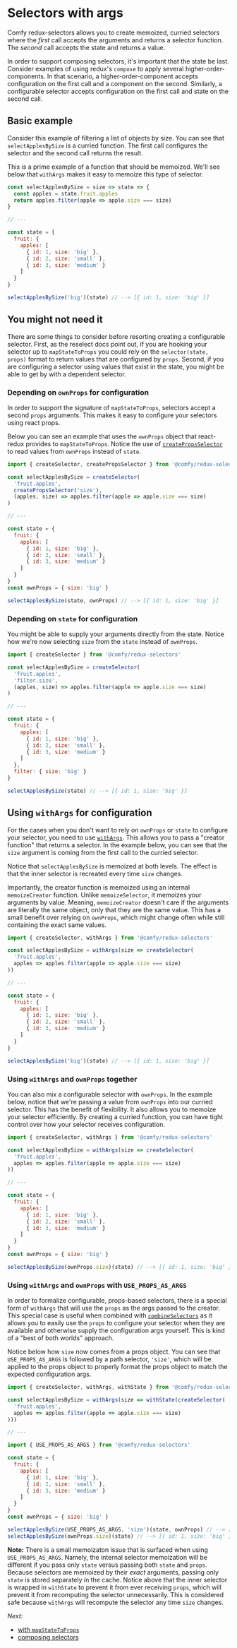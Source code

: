 # Selectors with args

Comfy redux-selectors allows you to create memoized, curried selectors where the _first_ call accepts the arguments and returns a selector function. The _second_ call accepts the state and returns a value.

In order to support composing selectors, it's important that the state be last. Consider examples of using redux's `compose` to apply several higher-order-components. In that scenario, a higher-order-component accepts configuration on the first call and a component on the second. Similarly, a configurable selector accepts configuration on the first call and state on the second call.

## Basic example

Consider this example of filtering a list of objects by size. You can see that `selectApplesBySize` is a curried function. The first call configures the selector and the second call returns the result.

This is a prime example of a function that should be memoized. We'll see below that `withArgs` makes it easy to memoize this type of selector.

```js
const selectApplesBySize = size => state => {
  const apples = state.fruit.apples
  return apples.filter(apple => apple.size === size)
}

// ---

const state = {
  fruit: {
    apples: [
      { id: 1, size: 'big' },
      { id: 2, size: 'small' },
      { id: 3, size: 'medium' }
    ]
  }
}

selectApplesBySize('big')(state) // --> [{ id: 1, size: 'big' }]
```

## You might not need it

There are some things to consider before resorting creating a configurable selector. First, as the reselect docs point out, if you are hooking your selector up to `mapStateToProps` you could rely on the `selector(state, props)` format to return values that are configured by `props`. Second, if you are configuring a selector using values that exist in the state, you might be able to get by with a dependent selector.

### Depending on `ownProps` for configuration

In order to support the signature of `mapStateToProps`, selectors accept a second `props` arguments. This makes it easy to configure your selectors using react props.

Below you can see an example that uses the `ownProps` object that react-redux provides to `mapStateToProps`. Notice the use of [`createPropsSelector`](/docs/api/createPropsSelector.md) to read values from `ownProps` instead of `state`.

```js
import { createSelector, createPropsSelector } from '@comfy/redux-selectors'

const selectApplesBySize = createSelector(
  'fruit.apples',
  createPropsSelector('size'),
  (apples, size) => apples.filter(apple => apple.size === size)
)

// ---

const state = {
  fruit: {
    apples: [
      { id: 1, size: 'big' },
      { id: 2, size: 'small' },
      { id: 3, size: 'medium' }
    ]
  }
}
const ownProps = { size: 'big' }

selectApplesBySize(state, ownProps) // --> [{ id: 1, size: 'big' }]
```

### Depending on `state` for configuration

You might be able to supply your arguments directly from the state. Notice how we're now selecting `size` from the `state` instead of `ownProps`.

```js
import { createSelector } from '@comfy/redux-selectors'

const selectApplesBySize = createSelector(
  'fruit.apples',
  'filter.size',
  (apples, size) => apples.filter(apple => apple.size === size)
)

// ---

const state = {
  fruit: {
    apples: [
      { id: 1, size: 'big' },
      { id: 2, size: 'small' },
      { id: 3, size: 'medium' }
    ]
  },
  filter: { size: 'big' }
}

selectApplesBySize(state) // --> [{ id: 1, size: 'big' }]
```

## Using `withArgs` for configuration

For the cases when you don't want to rely on `ownProps` or `state` to configure your selector, you need to use [`withArgs`](/docs/api/withArgs.md). This allows you to pass a "creator function" that returns a selector. In the example below, you can see that the `size` argument is coming from the first call to the curried selector.

Notice that `selectApplesBySize` is memoized at both levels. The effect is that the inner selector is recreated every time `size` changes.

Importantly, the creator function is memoized using an internal `memoizeCreator` function. Unlike `memoizeSelector`, it memoizes your arguments by value. Meaning, `memoizeCreator` doesn't care if the arguments are literally the same object, only that they are the same value. This has a small benefit over relying on `ownProps`, which might change often while still containing the exact same values.

```js
import { createSelector, withArgs } from '@comfy/redux-selectors'

const selectApplesBySize = withArgs(size => createSelector(
  'fruit.apples',
  apples => apples.filter(apple => apple.size === size)
))

// ---

const state = {
  fruit: {
    apples: [
      { id: 1, size: 'big' },
      { id: 2, size: 'small' },
      { id: 3, size: 'medium' }
    ]
  }
}

selectApplesBySize('big')(state) // --> [{ id: 1, size: 'big' }]
```

### Using `withArgs` and `ownProps` together

You can also mix a configurable selector with `ownProps`. In the example below, notice that we're passing a value from `ownProps` into our curried selector. This has the benefit of flexibility. It also allows you to memoize your selector efficiently. By creating a curried function, you can have tight control over how your selector receives configuration.

```js
import { createSelector, withArgs } from '@comfy/redux-selectors'

const selectApplesBySize = withArgs(size => createSelector(
  'fruit.apples',
  apples => apples.filter(apple => apple.size === size)
))

// ---

const state = {
  fruit: {
    apples: [
      { id: 1, size: 'big' },
      { id: 2, size: 'small' },
      { id: 3, size: 'medium' }
    ]
  }
}
const ownProps = { size: 'big' }

selectApplesBySize(ownProps.size)(state) // --> [{ id: 1, size: 'big' }]
```

### Using `withArgs` and `ownProps` with `USE_PROPS_AS_ARGS`

In order to formalize configurable, props-based selectors, there is a special form of `withArgs` that will use the `props` as the args passed to the creator. This special case is useful when combined with [`combineSelectors`](/docs/api/combineSelectors.md) as it allows you to easily use the `props` to configure your selector when they are available and otherwise supply the configuration args yourself. This is kind of a "best of both worlds" approach.

Notice below how `size` now comes from a props object. You can see that `USE_PROPS_AS_ARGS` is followed by a path selector, `'size'`, which will be applied to the props object to properly format the props object to match the expected configuration args.

```js
import { createSelector, withArgs, withState } from '@comfy/redux-selectors'

const selectApplesBySize = withArgs(size => withState(createSelector(
  'fruit.apples',
  apples => apples.filter(apple => apple.size === size)
)))

// ---

import { USE_PROPS_AS_ARGS } from '@comfy/redux-selectors'

const state = {
  fruit: {
    apples: [
      { id: 1, size: 'big' },
      { id: 2, size: 'small' },
      { id: 3, size: 'medium' }
    ]
  }
}
const ownProps = { size: 'big' }

selectApplesBySize(USE_PROPS_AS_ARGS, 'size')(state, ownProps) // --> [{ id: 1, size: 'big' }]
selectApplesBySize(ownProps.size)(state) // --> [{ id: 1, size: 'big' }]
```

**Note:** There is a small memoizaton issue that is surfaced when using `USE_PROPS_AS_ARGS`. Namely, the internal selector memoization will be different if you pass only `state` versus passing both `state` and `props`. Because selectors are memoized by their *exact* arguments, passing only `state` is stored separately in the cache. Notice above that the inner selector is wrapped in `withState` to prevent it from ever receiving `props`, which will prevent it from recomputing the selector unnecessarily. This is considered safe because `withArgs` will recompute the selector any time `size` changes.

*Next:*
- [with `mapStateToProps`](/docs/usage/with-mapStateToProps.md)
- [composing selectors](/docs/usage/composing-selectors.md)
